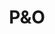 ---
title: P&O
class: p-o
price: 539
info: Oceana Mediterranean Fly Cruise Offers
cruise-url: http://www.planetcruise.co.uk/holidaysearch/promotion?promotionid=164&referrersiteid=970
---